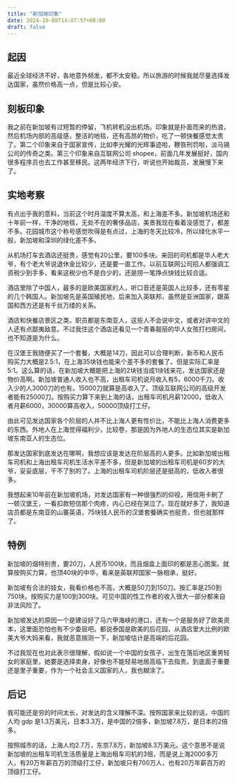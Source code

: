 ```yaml
---
title: "新加坡印象"
date: 2024-10-08T14:07:57+08:00
draft: false
---
```


## 起因

最近全球经济不好，各地意外频发，都不太安稳。所以旅游的时候我就尽量选择发达国家，虽然价格高一点，但是比较心安。

## 刻板印象

我之前在新加坡有过短暂的停留，飞机转机没出机场。印象就是扑面而来的热浪，然后机场内部的高级感，整洁的地毯，还有高昂的物价，吃了一顿快餐感觉太贵了。第二个印象来自于国家宣传，比如李光耀的光辉事迹啦，鞭笞刑罚啦，淡马锡公司的传奇之类。第三个印象来自互联网公司 shopee，前面几年发展挺好，国内很多程序员也去工作甚至移民。这两年经济下行，听说也开始裁员，发展慢下来了。

## 实地考察

有点出乎我的意料，当前这个时月温度不算太高，和上海差不多。新加坡机场还和十年前一样，干净的地毯，无处不在的奢侈品店，美景我现在看着没感觉了，都差不多。花园城市这个称号感觉吹得是有点过，上海的冬天比较冷，所以绿化水平一般，新加坡和深圳的绿化差不多。

从机场打车去酒店还挺贵，感觉有20公里，要100多块。来回的司机都是华人老大爷，有个老大爷说退休金比较少，还是要一直工作。以前互联网公司招人都强调工资税少到手多，看来这税少也不是白少的，还是捞一笔挣点快钱比较合适。

酒店里除了中国人，最多的是欧美国家的人，听口音还是英国人比较多，还有零星的几个韩国人。新加坡先是英国殖民地，后来加入英联邦，虽然是亚洲国家，跟英国和西方还是有千丝万缕的关系。

酒店和快餐店景区之类，职员都是东南亚人，这些人不会说中文，或者对讲中文的人还有点鄙夷敌意。不过我住这个酒店还看见一个青春靓丽的华人女孩打扫房间，也不知道是为什么。

在汉堡王我随便买了一个套餐，大概是14刀，因此可以合理判断，新币和人民币购买力大概是2.5:1，在上海35块钱也能来个差不多的套餐了。但是实际汇率是5:1。这么算的话，在新加坡大概能把上海的2块钱当成1块钱来花，发达国家还是物价高啊。新加坡普通人收入也不高，出租车司机说月收入有5，6000千刀。收入少的人3000刀的也有。15000刀就算是高收入了。顶级互联网公司的高级开发者能有25000刀。按购买力算下来到上海的话，出租车司机月薪12000，低收入者月薪6000，30000算高收入，50000顶级打工仔。

由此可见发达国家各个阶层的人并不比上海人更有性价比，不能比上海人消费更多的东西。外地人在上海觉得福利少，比较卷，那是因为外地人的生态位其实是新加坡东南亚人的生态位。

那发达国家到底发达在哪啊，我想应该是发达在阶层高的人更多。比如新加坡出租车司机和上海出租车司机生活水平差不多，但是新加坡的出租车司机是60岁的大爷，妥妥底层，干不了别的了。上海的出租车司机阶层还是挺高的，低收入者很多。

我想起来10年前在新加坡机场，对发达国家有一种很强烈的仰视，用信用卡刷了一顿汉堡王，一看扣款短信那个肉疼，内心已经在哭泣了。现在就好多了，我知道店员都是东南亚的山寨英语，75块钱人民币的汉堡套餐确实也挺贵，但也就那样了。

## 特例

新加坡的烟特别贵，要20刀，人民币100块，而且烟盒上面印的都是恶心图案。就算按购买力算，也顶40块的中华，看来是英联邦国家一脉相承，挺好。

新加坡有合法的妓女，我看价格也不高，大概是50刀到150刀。按汇率是250到750块。按购买力是100到300块。可见中国的性工作者的收入很大一部分都来自非法风险了。

新加坡发达的原因一个是建设好了马六甲海峡的港口，还有一个是服务好了欧美资本，这里面恐怕也有不少委屈吧。都说泰国是欧美的后花园，从酒店里大比例的欧美大爷大妈来看，我就恶意揣测一下，新加坡估计是高端的后花园。

不过我现在也对此表示很理解，假如说一个中国的女孩子，出生在落后地区重男轻女的家庭里，她要是选择卖身，好像也不能轻易地居高临下去指责。到底面子重要还是里子重要，作为一个社会主义国家的人，我也糊涂了。

## 后记

我可能还是穷的时间太长，对发达的含义理解不深。按照国家来比较的话，中国的人均 gdp 是1.3万美元，日本3.3万，是中国的2倍多，新加坡7.8万，是日本的2倍多。

按照城市的话，上海人均2.7万，东京7.8万，新加坡8.3万美元。这个意思不是说新加坡的出租车司机生活质量是上海出租车司机的3倍，而是说上海2000多万人，有20万年薪百万的顶级打工仔，新加坡只有700万人，也有20万年薪百万的顶级打工仔。
